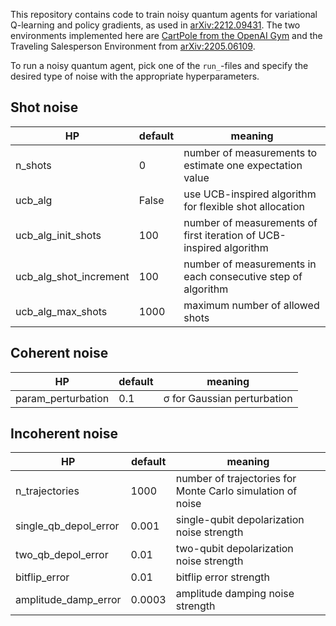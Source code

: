 This repository contains code to train noisy quantum agents for variational Q-learning and policy gradients, as used in [arXiv:2212.09431](https://arxiv.org/pdf/2212.09431.pdf).
The two environments implemented here are [CartPole from the OpenAI Gym](https://github.com/openai/gym/wiki/CartPole-v0) and the Traveling Salesperson Environment from [arXiv:2205.06109](https://arxiv.org/pdf/2205.06109). 

To run a noisy quantum agent, pick one of the `run_`-files and specify the desired type of noise with the appropriate hyperparameters.

## Shot noise

| HP                     | default                | meaning                                                            |
|------------------------|------------------------|---------------------------------------------------------------------|
| n_shots                | 0                      | number of measurements to estimate one expectation value            |
| ucb_alg                | False                  | use UCB-inspired algorithm for flexible shot allocation             |
| ucb_alg_init_shots     | 100                    | number of measurements of first iteration of UCB-inspired algorithm |
 | ucb_alg_shot_increment | 100                    | number of measurements in each consecutive step of algorithm        |
| ucb_alg_max_shots      | 1000                   | maximum number of allowed shots                                     |


## Coherent noise

| HP  | default | meaning                      |
|-----|---------|------------------------------|
| param_perturbation    | 0.1     |  σ for Gaussian perturbation |


## Incoherent noise

| HP                    | default | meaning                                                    |
|-----------------------|---------|------------------------------------------------------------|
| n_trajectories        | 1000    | number of trajectories for Monte Carlo simulation of noise |
| single_qb_depol_error | 0.001   | single-qubit depolarization noise strength                 |
| two_qb_depol_error    | 0.01    | two-qubit depolarization noise strength                    |
| bitflip_error         | 0.01    | bitflip error strength                                     |
| amplitude_damp_error  | 0.0003  | amplitude damping noise strength                           |
